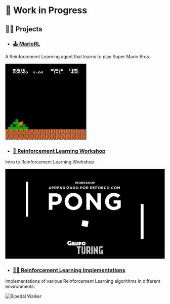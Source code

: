 
# 🚧 Work in Progress

## 👷‍♂️ Projects

 - ### [🕹 MarioRL](https://github.com/Berbardo/MarioRL)

A Reinforcement Learning agent that learns to play Super Mario Bros.

![MarioRL](res/mario.gif)

- ### [👾 Reinforcement Learning Workshop](https://github.com/GrupoTuring/Workshop-de-Aprendizado-por-Reforco)

Intro to Reinforcement Learning Workshop

![RL Workshop](res/WSRL.png)

- ### [👨‍💻 Reinforcement Learning Implementations](https://github.com/Berbardo/Aprendizado-por-Reforco)

Implementations of various Reinforcement Learning algorithms in different environments. 

![Bipedal Walker](res/BipedalSAC.gif)

<!--
**Berbardo/Berbardo** is a ✨ _special_ ✨ repository because its `README.md` (this file) appears on your GitHub profile.

Here are some ideas to get you started:

- 🔭 I’m currently working on ...
- 🌱 I’m currently learning ...
- 👯 I’m looking to collaborate on ...
- 🤔 I’m looking for help with ...
- 💬 Ask me about ...
- 📫 How to reach me: ...
- 😄 Pronouns: ...
- ⚡ Fun fact: ...
-->
